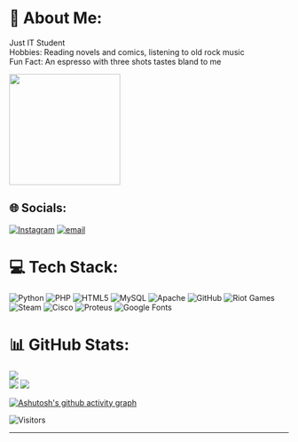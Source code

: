 # 💫 About Me:
Just IT Student<br>Hobbies: Reading novels and comics, listening to old rock music<br>Fun Fact: An espresso with three shots tastes bland to me

<img src="https://user-images.githubusercontent.com/74038190/212746035-d5c61762-973c-44c0-aec7-887f3b7690e3.gif" width="200">

## 🌐 Socials:
[![Instagram](https://img.shields.io/badge/Instagram-%23E4405F.svg?logo=Instagram&logoColor=white)](https://instagram.com/_choiruu) [![email](https://img.shields.io/badge/Email-D14836?logo=gmail&logoColor=white)](mailto:yahyaacerio@gmail.com) 

# 💻 Tech Stack:
![Python](https://img.shields.io/badge/python-3670A0?style=for-the-badge&logo=python&logoColor=ffdd54) ![PHP](https://img.shields.io/badge/php-%23777BB4.svg?style=for-the-badge&logo=php&logoColor=white) ![HTML5](https://img.shields.io/badge/html5-%23E34F26.svg?style=for-the-badge&logo=html5&logoColor=white) ![MySQL](https://img.shields.io/badge/mysql-4479A1.svg?style=for-the-badge&logo=mysql&logoColor=white) ![Apache](https://img.shields.io/badge/apache-%23D42029.svg?style=for-the-badge&logo=apache&logoColor=white) ![GitHub](https://img.shields.io/badge/github-%23121011.svg?style=for-the-badge&logo=github&logoColor=white) ![Riot Games](https://img.shields.io/badge/riotgames-D32936.svg?style=for-the-badge&logo=riotgames&logoColor=white) ![Steam](https://img.shields.io/badge/steam-%23000000.svg?style=for-the-badge&logo=steam&logoColor=white) ![Cisco](https://img.shields.io/badge/cisco-%23049fd9.svg?style=for-the-badge&logo=cisco&logoColor=black) ![Proteus](https://img.shields.io/badge/Proteus-1C79B3.svg?style=for-the-badge&logo=Proteus&logoColor=white) ![Google Fonts](https://img.shields.io/badge/Google%20Fonts-4285F4.svg?style=for-the-badge&logo=Google-Fonts&logoColor=white)
# 📊 GitHub Stats:
![](https://github-readme-stats.vercel.app/api?username=YahyaShark&theme=blue_navy&hide_border=true&include_all_commits=true&count_private=true)<br/>
![](https://nirzak-streak-stats.vercel.app/?user=YahyaShark&theme=blue_navy&hide_border=true)
![](https://github-readme-stats.vercel.app/api/top-langs/?username=YahyaShark&theme=blue_navy&hide_border=true&include_all_commits=true&count_private=true&layout=compact)<br/>



[![Ashutosh's github activity graph](https://github-readme-activity-graph.vercel.app/graph?username=YahyaShark&theme=github-compact)](https://github.com/ashutosh00710/github-readme-activity-graph)

![Visitors](https://api.visitorbadge.io/api/visitors?path=https%3A%2F%2Fgithub.com%2FYahyaShark&label=VISITOR&labelColor=%23ffc0cb&countColor=%23000000&style=plastic&labelStyle=upper)

---
